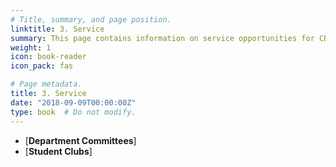 ```yaml
---
# Title, summary, and page position.
linktitle: 3. Service
summary: This page contains information on service opportunities for CBA faculty
weight: 1
icon: book-reader
icon_pack: fas

# Page metadata.
title: 3. Service
date: "2018-09-09T00:00:00Z"
type: book  # Do not modify.
---
```



* [**Department Committees**]
* [**Student Clubs**]
